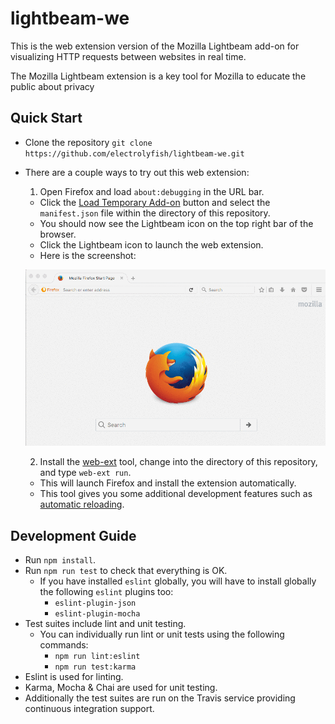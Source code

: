 # lightbeam-we
This is the web extension version of the Mozilla Lightbeam add-on for visualizing HTTP requests between websites in real time.

The Mozilla Lightbeam extension is a key tool for Mozilla to educate the public about privacy

## Quick Start

* Clone the repository
`git clone https://github.com/electrolyfish/lightbeam-we.git`

* There are a couple ways to try out this web extension:
  1. Open Firefox and load `about:debugging` in the URL bar.
    * Click the [Load Temporary Add-on](https://developer.mozilla.org/en-US/Add-ons/WebExtensions/Temporary_Installation_in_Firefox) button and select the `manifest.json` file within the directory of this repository.
    * You should now see the Lightbeam icon on the top right bar of the browser.
    * Click the Lightbeam icon to launch the web extension.
    * Here is the screenshot:

    ![lightbeam-screenshot](/docs/images/lightbeam-launch.gif)

  2. Install the [web-ext](https://developer.mozilla.org/en-US/Add-ons/WebExtensions/Getting_started_with_web-ext) tool, change into the directory of this repository, and type `web-ext run`.
    * This will launch Firefox and install the extension automatically.
    * This tool gives you some additional development features such as [automatic reloading](https://developer.mozilla.org/en-US/Add-ons/WebExtensions/Getting_started_with_web-ext#Automatic_extension_reloading).

## Development Guide

* Run `npm install`.
* Run `npm run test` to check that everything is OK.
  * If you have installed `eslint` globally, you will have to install globally the following `eslint` plugins too:
    - `eslint-plugin-json`
    - `eslint-plugin-mocha`
* Test suites include lint and unit testing.
  * You can individually run lint or unit tests using the following commands:
    * `npm run lint:eslint`
    * `npm run test:karma`
* Eslint is used for linting.
* Karma, Mocha & Chai are used for unit testing.
* Additionally the test suites are run on the Travis service providing continuous integration support.
